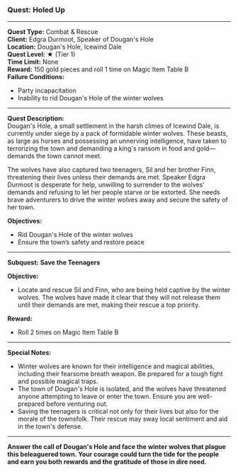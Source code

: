 ### Quest: **Holed Up**

---

**Quest Type:** Combat & Rescue  
**Client:** Edgra Durmoot, Speaker of Dougan's Hole  
**Location:** Dougan's Hole, Icewind Dale  
**Quest Level:** ★ (Tier 1)  
**Time Limit:** None  
**Reward:** 150 gold pieces and roll 1 time on Magic Item Table B  
**Failure Conditions:**  
- Party incapacitation  
- Inability to rid Dougan's Hole of the winter wolves

---

**Quest Description:**  
Dougan's Hole, a small settlement in the harsh climes of Icewind Dale, is currently under siege by a pack of formidable winter wolves. These beasts, as large as horses and possessing an unnerving intelligence, have taken to terrorizing the town and demanding a king's ransom in food and gold—demands the town cannot meet.

The wolves have also captured two teenagers, Sil and her brother Finn, threatening their lives unless their demands are met. Speaker Edgra Durmoot is desperate for help, unwilling to surrender to the wolves’ demands and refusing to let her people starve or be extorted. She needs brave adventurers to drive the winter wolves away and secure the safety of her town.

**Objectives:**  
- Rid Dougan's Hole of the winter wolves  
- Ensure the town’s safety and restore peace

---

**Subquest:** **Save the Teenagers**

**Objective:**  
- Locate and rescue Sil and Finn, who are being held captive by the winter wolves. The wolves have made it clear that they will not release them until their demands are met, making their rescue a top priority.

**Reward:**  
- Roll 2 times on Magic Item Table B

---

**Special Notes:**  
- Winter wolves are known for their intelligence and magical abilities, including their fearsome breath weapon. Be prepared for a tough fight and possible magical traps.  
- The town of Dougan's Hole is isolated, and the wolves have threatened anyone attempting to leave or enter the town. Ensure you are well-prepared before venturing out.  
- Saving the teenagers is critical not only for their lives but also for the morale of the townsfolk. Their rescue may sway local sentiment and aid in the town's defense.

---

**Answer the call of Dougan's Hole and face the winter wolves that plague this beleaguered town. Your courage could turn the tide for the people and earn you both rewards and the gratitude of those in dire need.**